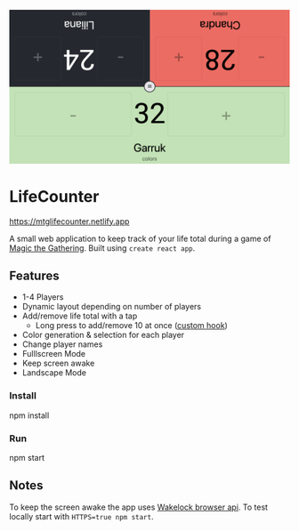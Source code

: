 ![Preview screenshot](/src/img/preview.png)

# LifeCounter

https://mtglifecounter.netlify.app

A small web application to keep track of your life total during a game of [Magic the Gathering](https://en.wikipedia.org/wiki/Magic:_The_Gathering). Built using `create react app`.

## Features
- 1-4 Players
- Dynamic layout depending on number of players
- Add/remove life total with a tap
  - Long press to add/remove 10 at once ([custom hook](./src/hooks/use-long-press.js))
- Color generation & selection for each player
- Change player names
- Fulllscreen Mode
- Keep screen awake
- Landscape Mode

### Install
npm install

### Run
npm start

## Notes
To keep the screen awake the app uses [Wakelock browser api](https://web.dev/wake-lock/). To test locally start with `HTTPS=true npm start`.
